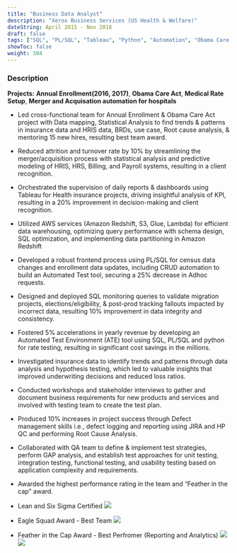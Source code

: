 ```yaml
---
title: "Business Data Analyst"
description: "Xerox Business Services (US Health & Welfare)"
dateString: April 2015 - Nov 2018
draft: false
tags: ["SQL", "PL/SQL", "Tableau", "Python", "Automation", "Obama Care Act", "Healthcare", "Python", "Stored Procedure", "Agile(JIRA)", "Requirement Gathering", "Relational Database Management System", "RDBMS", "Sybase", "Medicare", "Medicaid", "Data Anonymization", "data analysis", "data management", "Machine Learning", "Data science", "Documentation", "PHI", "PII", "Tableau", "Hospital Data", "EHR", "COBRA", "STD", "LTD", "BHP", "Medical", "Premium", "Billing", "Payroll", "CPT", "Claims", "Underwriting", "User Acceptance Testing", "VLOOKUP", "VBA", "Pivot Table", "HPQC", "Software testing", "Agile", "BRDs", "Jira"]
showToc: false
weight: 304
--- 
```


### Description

**Projects:** **Annual Enrollment(2016, 2017)**, **Obama Care Act**, **Medical Rate Setup**, **Merger and Acquisation automation for hospitals**

- Led cross-functional team for Annual Enrollment & Obama Care Act project with Data mapping, Statistical Analysis to find trends & patterns in insurance data and HRIS data, BRDs, use case, Root cause analysis, & mentoring 15 new hires, resulting best team award.
- Reduced attrition and turnover rate by 10% by streamlining the merger/acquisition process with statistical analysis and predictive modeling of HRIS, HRS, Billing, and Payroll systems, resulting in a client recognition.  
- Orchestrated the supervision of daily reports & dashboards using Tableau for Health insurance projects, driving insightful analysis of KPI, resulting in a 20% improvement in decision-making and client recognition. 
- Utilized AWS services (Amazon Redshift, S3, Glue, Lambda) for efficient data warehousing, optimizing query performance with schema design, SQL optimization, and implementing data partitioning in Amazon Redshift
- Developed a robust frontend process using PL/SQL for census data changes and enrollment data updates, including CRUD automation to build an Automated Test tool, securing a 25% decrease in Adhoc requests.
- Designed and deployed SQL monitoring queries to validate migration projects, elections/eligibility, & post-prod tracking fallouts impacted by incorrect data, resulting 10% improvement in data integrity and consistency.
- Fostered 5% accelerations in yearly revenue by developing an Automated Test Environment (ATE) tool using SQL, PL/SQL and python for rate testing, resulting in significant cost savings in the millions.
- Investigated insurance data to identify trends and patterns through data analysis and hypothesis testing, which led to valuable insights that improved underwriting decisions and reduced loss ratios.
- Conducted workshops and stakeholder interviews to gather and document business requirements for new products and services and involved with testing team to create the test plan.
- Produced 10% increases in project success through Defect management skills i.e., defect logging and reporting using JIRA and HP QC and performing Root Cause Analysis.
- Collaborated with QA team to define & implement test strategies, perform GAP analysis, and establish test approaches for unit testing, integration testing, functional testing, and usability testing based on application complexity and requirements.
- Awarded the highest performance rating in the team and “Feather in the cap” award.

- Lean and Six Sigma Certified
![](/experience/Conduent/LeanSixSigma.png#center)
- Eagle Squad Award - Best Team
![](/experience/XeroxBusinessServices/Award-Eagle.png#center)
- Feather in the Cap Award - Best Perfromer (Reporting and Analytics)
![](/experience/XeroxBusinessServices/Award-Feather.png#center)
![](/experience/XeroxBusinessServices/img1.jpg#center)
